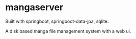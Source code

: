 # mangaserver

Built with springboot, springboot-data-jpa, sqlite.

A disk based manga file management system with a web ui.
